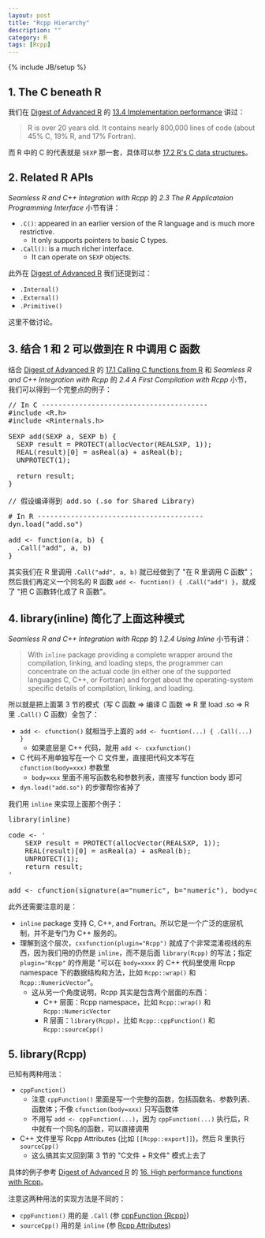 ```yaml
---
layout: post
title: "Rcpp Hierarchy"
description: ""
category: R
tags: [Rcpp]
---
```

{% include JB/setup %}

## 1. The C beneath R 

我们在 [Digest of Advanced R](/r/2015/07/08/digest-of-advanced-r) 的 [13.4 Implementation performance](/r/2015/07/08/digest-of-advanced-r/#13-4-Implementation-performance) 讲过：

> R is over 20 years old. It contains nearly 800,000 lines of code (about 45% C, 19% R, and 17% Fortran).

而 R 中的 C 的代表就是 `SEXP` 那一套，具体可以参 [17.2 R's C data structures](http://erikyao.github.io/r/2015/07/08/digest-of-advanced-r/#17-2-R's-C-data-structures)。

## 2. Related R APIs

_Seamless R and C++ Integration with Rcpp_ 的 _2.3 The R Applicataion Programming Interface_ 小节有讲：

- `.C()`: appeared in an earlier version of the R language and is much more restrictive.
	- It only supports pointers to basic C types.
- `.Call()`: is a much richer interface.
	- It can operate on `SEXP` objects.
	
此外在 [Digest of Advanced R](/r/2015/07/08/digest-of-advanced-r) 我们还提到过：

- `.Internal()`
- `.External()`
- `.Primitive()`

这里不做讨论。

## 3. 结合 1 和 2 可以做到在 R 中调用 C 函数

结合 [Digest of Advanced R](/r/2015/07/08/digest-of-advanced-r) 的 [17.1 Calling C functions from R](/r/2015/07/08/digest-of-advanced-r/#17-1-Calling-C-functions-from-R) 和 _Seamless R and C++ Integration with Rcpp_ 的 _2.4 A First Compilation with Rcpp_ 小节，我们可以得到一个完整点的例子：

<pre class="prettyprint linenums">
// In C ----------------------------------------
#include &lt;R.h&gt;
#include &lt;Rinternals.h&gt;

SEXP add(SEXP a, SEXP b) {
  SEXP result = PROTECT(allocVector(REALSXP, 1));
  REAL(result)[0] = asReal(a) + asReal(b);
  UNPROTECT(1);

  return result;
}

// 假设编译得到 add.so (.so for Shared Library)
</pre>

<pre class="prettyprint linenums">
# In R ----------------------------------------
dyn.load("add.so")

add &lt;- function(a, b) {
  .Call("add", a, b)
}
</pre>

其实我们在 R 里调用 `.Call("add", a, b)` 就已经做到了 "在 R 里调用 C 函数"；然后我们再定义一个同名的 R 函数 `add <- fucntion() { .Call("add") }`，就成了 "把 C 函数转化成了 R 函数"。

## 4. library(inline) 简化了上面这种模式

_Seamless R and C++ Integration with Rcpp_ 的 _1.2.4 Using Inline_ 小节有讲：

> With `inline` package providing a complete wrapper around the compilation, linking, and loading steps, the programmer can concentrate on the actual code (in either one of the supported languages C, C++, or Fortran) and forget about the operating-system specific details of compilation, linking, and loading.

所以就是把上面第 3 节的模式（写 C 函数 => 编译 C 函数 => R 里 load .so => R 里 `.Call()` C 函数）全包了：

- `add <- cfunction()` 就相当于上面的 `add <- fucntion(...) { .Call(...) }` 
	- 如果底层是 C++ 代码，就用 `add <- cxxfunction()`
- C 代码不用单独写在一个 C 文件里，直接把代码文本写在 `cfunction(body=xxx)` 参数里
	- `body=xxx` 里面不用写函数名和参数列表，直接写 function body 即可
- `dyn.load("add.so")` 的步骤帮你省掉了

我们用 `inline` 来实现上面那个例子：

<pre class="prettyprint linenums">
library(inline)

code <- '
	SEXP result = PROTECT(allocVector(REALSXP, 1));
	REAL(result)[0] = asReal(a) + asReal(b);
	UNPROTECT(1);
	return result;
'

add <- cfunction(signature(a="numeric", b="numeric"), body=code)
</pre>

此外还需要注意的是：

- `inline` package 支持 C, C++, and Fortran。所以它是一个广泛的底层机制，并不是专门为 C++ 服务的。
- 理解到这个层次，`cxxfunction(plugin="Rcpp")` 就成了个非常混淆视线的东西，因为我们用的仍然是 `inline`，而不是后面 `library(Rcpp)` 的写法；指定 `plugin="Rcpp"` 的作用是 "可以在 `body=xxxx` 的 C++ 代码里使用 Rcpp namespace 下的数据结构和方法，比如 `Rcpp::wrap()` 和 `Rcpp::NumericVector`"。
	- 这从另一个角度说明，Rcpp 其实是包含两个层面的东西：
		- C++ 层面：Rcpp namespace，比如 `Rcpp::wrap()` 和 `Rcpp::NumericVector`
		- R 层面：`library(Rcpp)`，比如 `Rcpp::cppFunction()` 和 `Rcpp::sourceCpp()`

## 5. library(Rcpp)

已知有两种用法：

- `cppFunction()` 
	- 注意 `cppFunction()` 里面是写一个完整的函数，包括函数名、参数列表、函数体；不像 `cfunction(body=xxx)` 只写函数体
	- 不用写 `add <- cppFunction(...)`，因为 `cppFunction(...)` 执行后，R 中就有一个同名的函数，可以直接调用
- C++ 文件里写 Rcpp Attributes (比如 `[[Rcpp::export]]`)，然后 R 里执行 `sourceCpp()`
	- 这么搞其实又回到第 3 节的 "C文件 + R文件" 模式上去了
	
具体的例子参考 [Digest of Advanced R](/r/2015/07/08/digest-of-advanced-r) 的 [16. High performance functions with Rcpp](/r/2015/07/08/digest-of-advanced-r/#16--High-performance-functions-with-Rcpp)。

注意这两种用法的实现方法是不同的：

- `cppFunction()` 用的是 `.Call` (参 [cppFunction {Rcpp}](http://www.inside-r.org/packages/cran/rcpp/docs/cppFunction))
- `sourceCpp()` 用的是 `inline` (参 [Rcpp Attributes](http://dirk.eddelbuettel.com/code/rcpp/Rcpp-attributes.pdf))